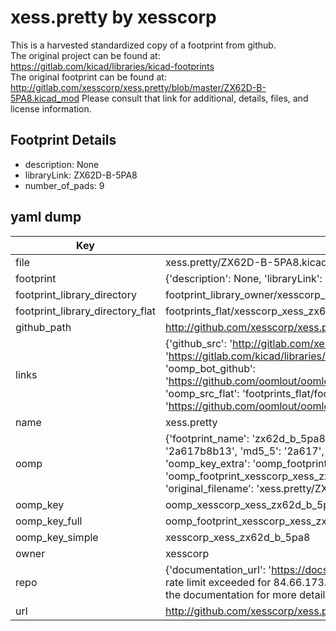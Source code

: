 # xess.pretty by xesscorp  
This is a harvested standardized copy of a footprint from github.  
The original project can be found at:  
https://gitlab.com/kicad/libraries/kicad-footprints  
The original footprint can be found at:
http://gitlab.com/xesscorp/xess.pretty/blob/master/ZX62D-B-5PA8.kicad_mod
Please consult that link for additional, details, files, and license information.  
## Footprint Details
* description: None  
* libraryLink: ZX62D-B-5PA8  
* number_of_pads: 9  
## yaml dump  
| Key | Value |  
| --- | --- |  
| file | xess.pretty/ZX62D-B-5PA8.kicad_mod |  
| footprint | {'description': None, 'libraryLink': 'ZX62D-B-5PA8', 'number_of_pads': 9} |  
| footprint_library_directory | footprint_library_owner/xesscorp_xess.pretty |  
| footprint_library_directory_flat | footprints_flat/xesscorp_xess_zx62d_b_5pa8/working |  
| github_path | http://github.com/xesscorp/xess.pretty/blob/master/ZX62D-B-5PA8.kicad_mod |  
| links | {'github_src': 'http://gitlab.com/xesscorp/xess.pretty/blob/master/ZX62D-B-5PA8.kicad_mod', 'github_src_repo': 'https://gitlab.com/kicad/libraries/kicad-footprints', 'oomp_bot': 'footprints/xesscorp_xess_zx62d_b_5pa8/working', 'oomp_bot_github': 'https://github.com/oomlout/oomlout_oomp_footprint_bot/tree/main/footprints/xesscorp_xess_zx62d_b_5pa8/working', 'oomp_src_flat': 'footprints_flat/footprints_flat/xesscorp_xess_zx62d_b_5pa8/working', 'oomp_src_flat_github': 'https://github.com/oomlout/oomlout_oomp_footprint_src/tree/main/footprints_flat/xesscorp_xess_zx62d_b_5pa8/working'} |  
| name | xess.pretty |  
| oomp | {'footprint_name': 'zx62d_b_5pa8', 'library_name': 'xess', 'md5': '2a617b8b13117092d3478ca1e6436b7e', 'md5_10': '2a617b8b13', 'md5_5': '2a617', 'md5_6': '2a617b', 'oomp_key': 'oomp_xesscorp_xess_zx62d_b_5pa8', 'oomp_key_extra': 'oomp_footprint_xesscorp_xess_zx62d_b_5pa8', 'oomp_key_full': 'oomp_footprint_xesscorp_xess_zx62d_b_5pa8_2a617b', 'oomp_key_simple': 'xesscorp_xess_zx62d_b_5pa8', 'original_filename': 'xess.pretty/ZX62D-B-5PA8.kicad_mod', 'owner_name': 'xesscorp'} |  
| oomp_key | oomp_xesscorp_xess_zx62d_b_5pa8 |  
| oomp_key_full | oomp_footprint_xesscorp_xess_zx62d_b_5pa8 |  
| oomp_key_simple | xesscorp_xess_zx62d_b_5pa8 |  
| owner | xesscorp |  
| repo | {'documentation_url': 'https://docs.github.com/rest/overview/resources-in-the-rest-api#rate-limiting', 'message': "API rate limit exceeded for 84.66.173.59. (But here's the good news: Authenticated requests get a higher rate limit. Check out the documentation for more details.)"} |  
| url | http://github.com/xesscorp/xess.pretty |  

